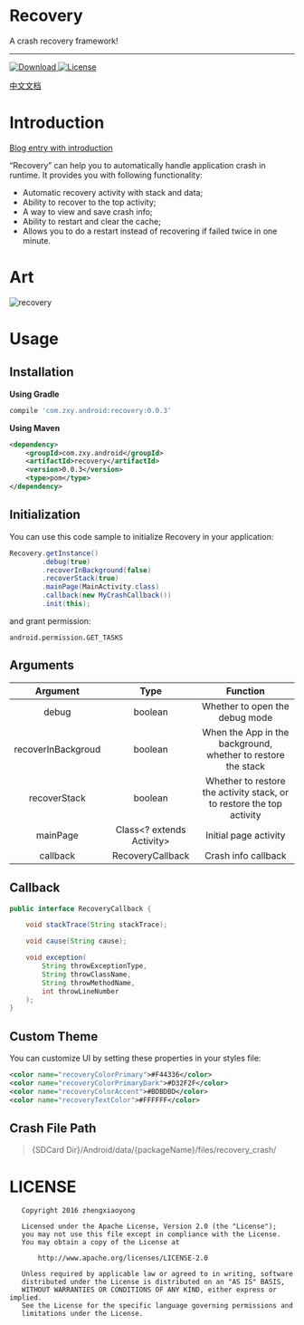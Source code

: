 # **Recovery**
A crash recovery framework!

----

[ ![Download](https://api.bintray.com/packages/sunzxyong/maven/Recovery/images/download.svg) ](https://bintray.com/sunzxyong/maven/Recovery/_latestVersion)[![License](https://img.shields.io/hexpm/l/plug.svg)](https://github.com/Sunzxyong/Recovery/blob/master/LICENSE)

[中文文档](https://github.com/Sunzxyong/Recovery/blob/master/README-Chinese.md)

# **Introduction**

[Blog entry with introduction](http://zhengxiaoyong.me/2016/09/05/Android%E8%BF%90%E8%A1%8C%E6%97%B6Crash%E8%87%AA%E5%8A%A8%E6%81%A2%E5%A4%8D%E6%A1%86%E6%9E%B6-Recovery)

“Recovery” can help you to automatically handle application crash in runtime. It provides you with following functionality:

* Automatic recovery activity with stack and data;
* Ability to recover to the top activity;
* A way to view and save crash info;
* Ability to restart and clear the cache;
* Allows you to do a restart instead of recovering if failed twice in one minute.

# **Art**
![recovery](http://7xswxf.com2.z0.glb.qiniucdn.com/blog/Recovery.png)

# **Usage**
## **Installation**
**Using Gradle**

```gradle
compile 'com.zxy.android:recovery:0.0.3'
```

**Using Maven**

```xml
<dependency>
  	<groupId>com.zxy.android</groupId>
  	<artifactId>recovery</artifactId>
  	<version>0.0.3</version>
  	<type>pom</type>
</dependency>
```

## **Initialization**
You can use this code sample to initialize Recovery in your application:

```java
Recovery.getInstance()
        .debug(true)
        .recoverInBackground(false)
        .recoverStack(true)
        .mainPage(MainActivity.class)
        .callback(new MyCrashCallback())
        .init(this);
```
and grant permission:

```
android.permission.GET_TASKS
```
## **Arguments**

| Argument | Type | Function |
| :-: | :-: | :-: |
| debug | boolean | Whether to open the debug mode |
| recoverInBackgroud | boolean | When the App in the background, whether to restore the stack  |
| recoverStack | boolean | Whether to restore the activity stack, or to restore the top activity |
| mainPage | Class<? extends Activity> | Initial page activity |
| callback | RecoveryCallback | Crash info callback|

## **Callback**

```java
public interface RecoveryCallback {

    void stackTrace(String stackTrace);

    void cause(String cause);

    void exception(
    	String throwExceptionType,
    	String throwClassName,
    	String throwMethodName,
    	int throwLineNumber
    );
}
```

## **Custom Theme**

You can customize UI by setting these properties in your styles file:

```xml
<color name="recoveryColorPrimary">#F44336</color>
<color name="recoveryColorPrimaryDark">#D32F2F</color>
<color name="recoveryColorAccent">#BDBDBD</color>
<color name="recoveryTextColor">#FFFFFF</color>
```

## **Crash File Path**
> {SDCard Dir}/Android/data/{packageName}/files/recovery_crash/

# **LICENSE**

```
   Copyright 2016 zhengxiaoyong

   Licensed under the Apache License, Version 2.0 (the "License");
   you may not use this file except in compliance with the License.
   You may obtain a copy of the License at

       http://www.apache.org/licenses/LICENSE-2.0

   Unless required by applicable law or agreed to in writing, software
   distributed under the License is distributed on an "AS IS" BASIS,
   WITHOUT WARRANTIES OR CONDITIONS OF ANY KIND, either express or implied.
   See the License for the specific language governing permissions and
   limitations under the License.
```

